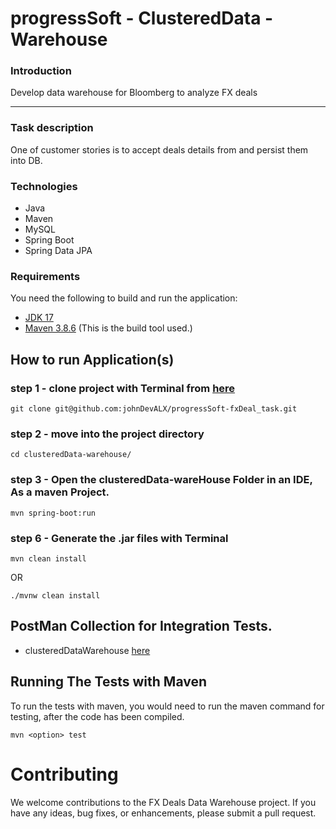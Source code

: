 # progressSoft - ClusteredData - Warehouse

### Introduction

Develop data warehouse for Bloomberg to analyze FX deals

---

### Task description

One of customer stories is to accept deals details from and persist them into DB.


### Technologies

- Java
- Maven
- MySQL
- Spring Boot
- Spring Data JPA

### Requirements

You need the following to build and run the application:

- [JDK 17](https://www.oracle.com/java/technologies/javase-jdk11-downloads.html)
- [Maven 3.8.6](https://maven.apache.org) (This is the build tool used.)


## How to run Application(s)
### step 1 - clone project with Terminal from [here](https://github.com/johnDevALX/progressSoft-fxDeal_task)

```
git clone git@github.com:johnDevALX/progressSoft-fxDeal_task.git
```

### step 2 - move into the project directory
```
cd clusteredData-warehouse/
```

### step 3 - Open the clusteredData-wareHouse Folder in an IDE, As a maven Project.
 
```
mvn spring-boot:run
```


### step 6 - Generate the .jar files with Terminal

```
mvn clean install 
```
OR
```
./mvnw clean install
```


## PostMan Collection for Integration Tests.
- clusteredDataWarehouse [here](https://api.postman.com/collections/20569888-227bc66d-5542-44ac-bee5-f7ccbbb3550c?access_key=PMAT-01H6BHMAV9S6D8K2V15MNSANMK)


## Running The Tests with Maven

To run the tests with maven, you would need to run the maven command for testing, after the code has been compiled.
```
mvn <option> test
```


# Contributing
We welcome contributions to the FX Deals Data Warehouse project. If you have any ideas, bug fixes, or enhancements, please submit a pull request.
